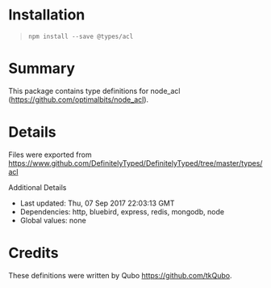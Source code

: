 # Installation
> `npm install --save @types/acl`

# Summary
This package contains type definitions for node_acl (https://github.com/optimalbits/node_acl).

# Details
Files were exported from https://www.github.com/DefinitelyTyped/DefinitelyTyped/tree/master/types/acl

Additional Details
 * Last updated: Thu, 07 Sep 2017 22:03:13 GMT
 * Dependencies: http, bluebird, express, redis, mongodb, node
 * Global values: none

# Credits
These definitions were written by Qubo <https://github.com/tkQubo>.
